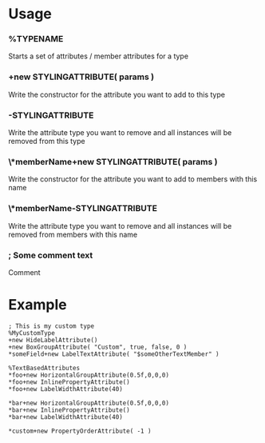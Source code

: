 <h1>Usage</h1>

<h3>%TYPENAME</h3> 
Starts a set of attributes / member attributes for a type<br>

<h3>+new STYLINGATTRIBUTE( params )</h3>
Write the constructor for the attribute you want to add to this type

<h3>-STYLINGATTRIBUTE</h3>
Write the attribute type you want to remove and all instances will be removed from this type<br>

<h3>\*memberName+new STYLINGATTRIBUTE( params )</h3>
Write the constructor for the attribute you want to add to members with this name

<h3>\*memberName-STYLINGATTRIBUTE</h3>
Write the attribute type you want to remove and all instances will be removed from members with this name<br>

<h3>; Some comment text</h3>
Comment<br>

<h1>Example</h1>

~~~~
; This is my custom type
%MyCustomType
+new HideLabelAttribute()
+new BoxGroupAttribute( "Custom", true, false, 0 )
*someField+new LabelTextAttribute( "$someOtherTextMember" )

%TextBasedAttributes
*foo+new HorizontalGroupAttribute(0.5f,0,0,0)
*foo+new InlinePropertyAttribute()
*foo+new LabelWidthAttribute(40)

*bar+new HorizontalGroupAttribute(0.5f,0,0,0)
*bar+new InlinePropertyAttribute()
*bar+new LabelWidthAttribute(40)

*custom+new PropertyOrderAttribute( -1 )
~~~~